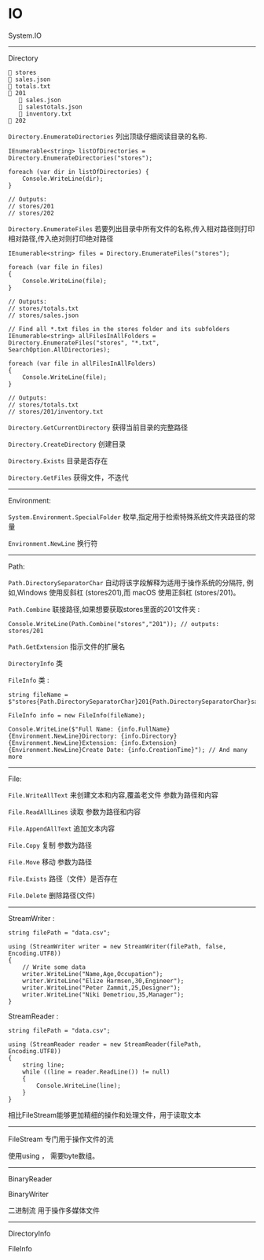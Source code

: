 # IO

System.IO

------------------------------------------------------------------------

Directory

    📂 stores
    📄 sales.json
    📄 totals.txt
    📂 201
       📄 sales.json
       📄 salestotals.json
       📄 inventory.txt
    📂 202

`Directory.EnumerateDirectories` 列出顶级仔细阅读目录的名称.

    IEnumerable<string> listOfDirectories = Directory.EnumerateDirectories("stores");

    foreach (var dir in listOfDirectories) {
        Console.WriteLine(dir);
    }

    // Outputs:
    // stores/201
    // stores/202

`Directory.EnumerateFiles`
若要列出目录中所有文件的名称,传入相对路径则打印相对路径,传入绝对则打印绝对路径

    IEnumerable<string> files = Directory.EnumerateFiles("stores");

    foreach (var file in files)
    {
        Console.WriteLine(file);
    }

    // Outputs:
    // stores/totals.txt
    // stores/sales.json

    // Find all *.txt files in the stores folder and its subfolders
    IEnumerable<string> allFilesInAllFolders = Directory.EnumerateFiles("stores", "*.txt", SearchOption.AllDirectories);

    foreach (var file in allFilesInAllFolders)
    {
        Console.WriteLine(file);
    }

    // Outputs:
    // stores/totals.txt
    // stores/201/inventory.txt

`Directory.GetCurrentDirectory` 获得当前目录的完整路径

`Directory.CreateDirectory` 创建目录

`Directory.Exists` 目录是否存在

`Directory.GetFiles` 获得文件，不迭代

------------------------------------------------------------------------

Environment:

`System.Environment.SpecialFolder`
枚举,指定用于检索特殊系统文件夹路径的常量

`Environment.NewLine` 换行符

------------------------------------------------------------------------

Path:

`Path.DirectorySeparatorChar` 自动将该字段解释为适用于操作系统的分隔符,
例如,Windows 使用反斜杠 (stores201),而 macOS 使用正斜杠 (stores/201)。

`Path.Combine` 联接路径,如果想要获取stores里面的201文件夹 :

    Console.WriteLine(Path.Combine("stores","201")); // outputs: stores/201

`Path.GetExtension` 指示文件的扩展名

`DirectoryInfo` 类

`FileInfo` 类 :

    string fileName = $"stores{Path.DirectorySeparatorChar}201{Path.DirectorySeparatorChar}sales{Path.DirectorySeparatorChar}sales.json";

    FileInfo info = new FileInfo(fileName);

    Console.WriteLine($"Full Name: {info.FullName}{Environment.NewLine}Directory: {info.Directory}{Environment.NewLine}Extension: {info.Extension}{Environment.NewLine}Create Date: {info.CreationTime}"); // And many more

------------------------------------------------------------------------

File:

`File.WriteAllText` 来创建文本和内容,覆盖老文件 参数为路径和内容

`File.ReadAllLines` 读取 参数为路径和内容

`File.AppendAllText` 追加文本内容

`File.Copy` 复制 参数为路径

`File.Move` 移动 参数为路径

`File.Exists` 路径（文件）是否存在

`File.Delete` 删除路径(文件)

------------------------------------------------------------------------

StreamWriter :

    string filePath = "data.csv";

    using (StreamWriter writer = new StreamWriter(filePath, false, Encoding.UTF8))
    {
        // Write some data
        writer.WriteLine("Name,Age,Occupation");
        writer.WriteLine("Elize Harmsen,30,Engineer");
        writer.WriteLine("Peter Zammit,25,Designer");
        writer.WriteLine("Niki Demetriou,35,Manager");
    }

StreamReader :

    string filePath = "data.csv";

    using (StreamReader reader = new StreamReader(filePath, Encoding.UTF8))
    {
        string line;
        while ((line = reader.ReadLine()) != null)
        {
            Console.WriteLine(line);
        }
    }

相比FileStream能够更加精细的操作和处理文件，用于读取文本

------------------------------------------------------------------------

FileStream 专门用于操作文件的流

使用using ， 需要byte数组。

------------------------------------------------------------------------

BinaryReader

BinaryWriter

二进制流 用于操作多媒体文件

------------------------------------------------------------------------

DirectoryInfo

FileInfo
